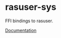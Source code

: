 # rasuser-sys #
FFI bindings to rasuser.

[Documentation](https://retep998.github.io/doc/rasuser-sys/)
